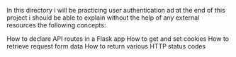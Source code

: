 In this directory i will be practicing user authentication ad at the end of this project i should be able to explain without the help of any external resources the following concepts:

How to declare API routes in a Flask app
How to get and set cookies
How to retrieve request form data
How to return various HTTP status codes